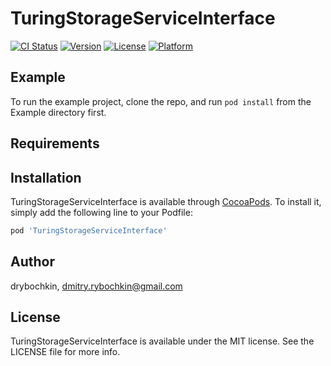 # TuringStorageServiceInterface

[![CI Status](https://img.shields.io/travis/drybochkin/TuringStorageServiceInterface.svg?style=flat)](https://travis-ci.org/drybochkin/TuringStorageServiceInterface)
[![Version](https://img.shields.io/cocoapods/v/TuringStorageServiceInterface.svg?style=flat)](https://cocoapods.org/pods/TuringStorageServiceInterface)
[![License](https://img.shields.io/cocoapods/l/TuringStorageServiceInterface.svg?style=flat)](https://cocoapods.org/pods/TuringStorageServiceInterface)
[![Platform](https://img.shields.io/cocoapods/p/TuringStorageServiceInterface.svg?style=flat)](https://cocoapods.org/pods/TuringStorageServiceInterface)

## Example

To run the example project, clone the repo, and run `pod install` from the Example directory first.

## Requirements

## Installation

TuringStorageServiceInterface is available through [CocoaPods](https://cocoapods.org). To install
it, simply add the following line to your Podfile:

```ruby
pod 'TuringStorageServiceInterface'
```

## Author

drybochkin, dmitry.rybochkin@gmail.com

## License

TuringStorageServiceInterface is available under the MIT license. See the LICENSE file for more info.
